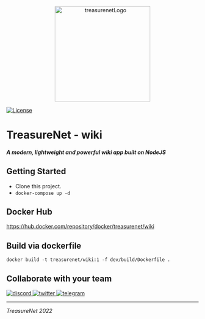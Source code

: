 <p align="center">
  <a href="https://treasurenet.io">
    <img alt="treasurenetLogo" src="https://raw.githubusercontent.com/wiki/treasurenetprotocol/treasurenet/images/logo.png" width="250" />
  </a>
</p>

[![License](https://img.shields.io/badge/license-AGPLv3-blue.svg?style=flat)](https://github.com/treasurenetprotocal/wiki/blob/master/LICENSE)

# TreasureNet - wiki

##### A modern, lightweight and powerful wiki app built on NodeJS


## Getting Started

- Clone this project.
- ```docker-compose up -d ``` 

## Docker Hub

https://hub.docker.com/repository/docker/treasurenet/wiki

## Build via dockerfile

```docker build -t treasurenet/wiki:1 -f dev/build/Dockerfile .```

## Collaborate with your team

<a href="https://discord.com/channels/990530508834340905/990530510746964004">
    <img alt="discord" src="https://badgen.net/badge/icon/discord?icon=discord&label" />
</a>
<a href="https://twitter.com/treasurenet_io">
    <img alt="twitter" src="https://badgen.net/badge/icon/twitter?icon=twitter&label" />
</a>
<a href="https://t.me/+hN6G5mGAlD8xMmI5">
    <img alt="telegram" src="https://badgen.net/badge/icon/telegram?icon=telegram&label" />
</a>

-----

_TreasureNet 2022_
